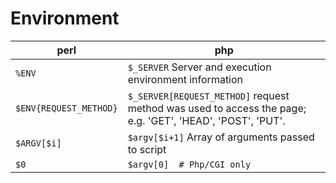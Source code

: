 # Environment

perl                | php
--------------------|---------------------
`%ENV`                | `$_SERVER` Server and execution environment information
`$ENV{REQUEST_METHOD}`| `$_SERVER[REQUEST_METHOD]` request method was used to access the page; e.g. 'GET', 'HEAD', 'POST', 'PUT'.
`$ARGV[$i]`           | `$argv[$i+1]` Array of arguments passed to script
`$0`                  | `$argv[0]  # Php/CGI only`
